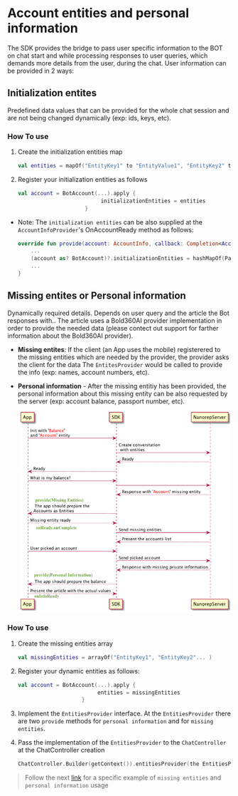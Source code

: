 # Account entities and personal information

The SDK provides the bridge to pass user specific information to the BOT on chat start and while processing responses to user queries, which demands more details from the user, during the chat.
User information can be provided in 2 ways:

## Initialization entites

Predefined data values that can be provided for the whole chat session and are not being changed dynamically (exp: ids, keys, etc).

### How To use

1. Create the initialization entities map

   ```kotlin
   val entities = mapOf("EntityKey1" to "EntityValue1", "EntityKey2" to "EntityValue2", ... )
   ```

2. Register your initialization entities as follows

   ```kotlin
   val account = BotAccount(...).apply {
                             initializationEntities = entities
                        }
   ```

- Note: The `initialization entities` can be also supplied at the `AccountInfoProvider`'s OnAccountReady method as follows:

    ```kotlin
    override fun provide(account: AccountInfo, callback: Completion<AccountInfo>) {
        ...
        (account as? BotAccount)?.initializationEntities = hashMapOf(Pair("USERID", "12345"))
        ...
    }
    ```

## Missing entites or Personal information

Dynamically required details. Depends on user query and the article the Bot responses with..
The article uses a Bold360AI provider implementation in order to provide the needed data (please contect out support for farther information about the Bold360AI provider).

- **Missing entites**: If the client (an App uses the mobile) registerered to the missing
  entities which are needed by the provider, the provider asks the client for the data
  The `EntitesProvider` would be called to provide the info (exp: names, account numbers, etc).

- **Personal information** - After the missing entitiy has been provided, the personal
  information about this missing entity can be also requested by the server  (exp: account balance, passport number, etc).

  ![provide missing entites / personal info](images/Android/personalInfo.png)

### How To use

1. Create the missing entities array

    ```kotlin
    val missingEntities = arrayOf("EntityKey1", "EntityKey2"... )
    ```

2. Register your dynamic entities as follows:

     ```kotlin
    val account = BotAccount(...).apply {
                              entities = missingEntities
                         }
    ```

3. Implement the `EntitiesProvider` interface.
   At the `EntitiesProvider` there are two `provide` methods for `personal information` and for `missing entities`.

4. Pass the implementation of the `EntitiesProvider` to the `ChatController` at the ChatController creation

    ```kotlin
    ChatController.Builder(getContext()).entitiesProvider(the EntitiesProvider implemintation)...build(...)

 >Follow the next [link](missing_entities_example.md) for a specific example of `missing entities` and `personal information` usage
